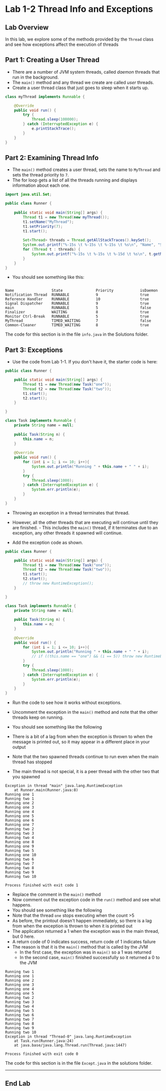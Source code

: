 # Lab 1-2 Thread Info and Exceptions



## Lab Overview

In this lab, we explore some of the methods provided by the `Thread` class and see how exceptions affect the execution of threads


## Part 1: Creating a User Thread

- There are a number of JVM system threads, called _daemon_ threads that run in the background.
- The `main()` method and any thread we create are called _user_ threads.
- Create a user thread class that just goes to sleep when it starts up.

```java                                   
class myThread implements Runnable {

	@Override
	public void run() {
		try {
			Thread.sleep(100000);
		} catch (InterruptedException e) {
			e.printStackTrace();
		}
	}
}
```


## Part 2: Examining Thread Info

- The `main()` method creates a user thread, sets the name to `MyThread` and sets the thread priority to `7`.
- The for loop gets a list of all the threads running and displays information about each one.

```java 
import java.util.Set;

public class Runner {
	
	public static void main(String[] args) {
		Thread t1 = new Thread(new myThread());
		t1.setName("MyThread");
		t1.setPriority(7);
		t1.start();
		
		Set<Thread> threads = Thread.getAllStackTraces().keySet();
		System.out.printf("%-15s \t %-15s \t %-15s \t %s\n", "Name", "State", "Priority", "isDaemon");
		for (Thread t : threads) {
		    System.out.printf("%-15s \t %-15s \t %-15d \t %s\n", t.getName(), t.getState(), t.getPriority(), t.isDaemon());
		}
	}
}
```

- You should see something like this:

```console

Name            	 State           	 Priority        	 isDaemon
Notification Thread  RUNNABLE        	 9               	 true
Reference Handler 	 RUNNABLE        	 10              	 true
Signal Dispatcher 	 RUNNABLE        	 9               	 true
main            	 RUNNABLE        	 5               	 false
Finalizer       	 WAITING         	 8               	 true
Monitor Ctrl-Break 	 RUNNABLE        	 5               	 true
MyThread        	 TIMED_WAITING   	 7               	 false
Common-Cleaner  	 TIMED_WAITING   	 8               	 true
```

The code for this section is in the file `info.java` in the Solutions folder.

## Part 3: Exceptions

- Use the code from Lab 1-1. If you don't have it, the starter code is here:

```java
public class Runner {

	public static void main(String[] args) {
		Thread t1 = new Thread(new Task("one"));
		Thread t2 = new Thread(new Task("two"));
		t1.start();
		t2.start();
	}

}

class Task implements Runnable {
	private String name = null;
	
	public Task(String n) {
		this.name = n;
	}
	
	@Override
	public void run() {
		for (int i = 1; i <= 10; i++){
			System.out.println("Running " + this.name + " " + i);
		}
		try {
			Thread.sleep(1000);
		} catch (InterruptedException e) {
			System.err.println(e);
		}
	}
}
```

- Throwing an exception in a thread terminates that thread. 
- However, all the other threads that are executing will continue until they are finished. - This includes the `main()` thread, if it terminates due to an exception, any other threads it spawned will continue.

- Add the exception code as shown.

```java
public class Runner {

	public static void main(String[] args) {
		Thread t1 = new Thread(new Task("one"));
		Thread t2 = new Thread(new Task("two"));
		t1.start();
		t2.start();
		// throw new RuntimeException();
	}

}

class Task implements Runnable {
	private String name = null;
	
	public Task(String n) {
		this.name = n;
	}
	
	@Override
	public void run() {
		for (int i = 1; i <= 10; i++){
			System.out.println("Running " + this.name + " " + i);
			// if ((this.name == "one") && (i == 5)) throw new RuntimeException(); 
		}
		try {
			Thread.sleep(1000);
		} catch (InterruptedException e) {
			System.err.println(e);
		}
	}
}

```

- Run the code to see how it works without exceptions.
- Uncomment the exception in the `main()` method and note that the other threads keep on running.

- You should see something like the following
- There is a bit of a lag from when the exception is thrown to when the message is printed out, so it may appear in a different place in your output
- Note that the two spawned threads continue to run even when the main thread has stopped
- The main thread is not special, it is a peer thread with the other two that you spawned

```console
Exception in thread "main" java.lang.RuntimeException
	at Runner.main(Runner.java:8)
Running one 1
Running two 1
Running one 2
Running one 3
Running one 4
Running one 5
Running one 6
Running one 7
Running two 2
Running two 3
Running two 4
Running one 8
Running one 9
Running two 5
Running one 10
Running two 6
Running two 7
Running two 8
Running two 9
Running two 10

Process finished with exit code 1
```

- Replace the comment in the `main()` method
- Now comment out the exception code in the `run()` method and see what happens.
- You should see something like the following
- Note that the thread `one` stops executing when the count >5 
- As before, the printout doesn't happen immediately, so there is a lag from when the exception is thrown to when it is printed out
- The application returned a 1 when the exception was in the main thread, but 0 here.
- A return code of 0 indicates success, return code of 1 indicates failure
- The reason is that it is the `main()` method that is called by the JVM
  - In the first case, the exception was in `main()` so a 1 was returned
  - In the second case, `main()` finished successfully so it returned a 0 to the JVM

```console
Running two 1
Running one 1
Running one 2
Running one 3
Running one 4
Running one 5
Running two 2
Running two 3
Running two 4
Running two 5
Running two 6
Running two 7
Running two 8
Running two 9
Running two 10
Exception in thread "Thread-0" java.lang.RuntimeException
	at Task.run(Runner.java:24)
	at java.base/java.lang.Thread.run(Thread.java:1447)

Process finished with exit code 0
```

The code for this section is in the file `Except.java` in the solutions folder.


---

## End Lab




